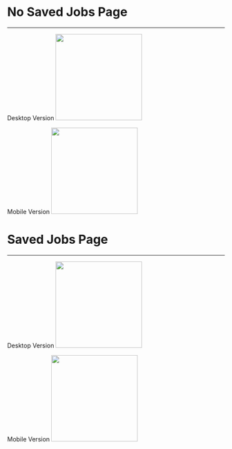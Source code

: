 <h1>No Saved Jobs Page</h1>

<hr>

Desktop Version
<img src="https://github.com/arnoob16/ONLINE-JOB-PORTAL/blob/master/Saved-Jobs%20Page/UnsavedJobsPagePC.png" height=200 >

Mobile Version
<img src="https://github.com/arnoob16/ONLINE-JOB-PORTAL/blob/master/Saved-Jobs%20Page/UnsavedJobsPage.png" height=200>


<h1>Saved Jobs Page</h1>

<hr>

Desktop Version
<img src="https://github.com/arnoob16/ONLINE-JOB-PORTAL/blob/master/Saved-Jobs%20Page/SavedJobsPagePC.png" height=200>

Mobile Version
<img src="https://github.com/arnoob16/ONLINE-JOB-PORTAL/blob/master/Saved-Jobs%20Page/SavedJobsPage.png" height=200>